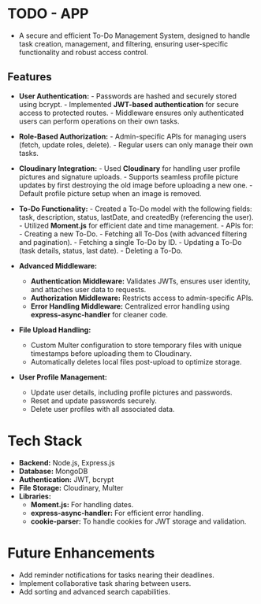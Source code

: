 # TODO - APP

- A secure and efficient To-Do Management System, designed to handle task creation, management, and filtering, ensuring user-specific functionality and robust access control.

## **Features** 

- **User Authentication:**
      - Passwords are hashed and securely stored using bcrypt.
      - Implemented **JWT-based authentication** for secure access to protected routes.
      - Middleware ensures only authenticated users can perform operations on their own tasks.

- **Role-Based Authorization:**
      - Admin-specific APIs for managing users (fetch, update roles, delete).
      - Regular users can only manage their own tasks.

- **Cloudinary Integration:**
      - Used **Cloudinary** for handling user profile pictures and signature uploads.
      - Supports seamless profile picture updates by first destroying the old image before uploading a new one.
      - Default profile picture setup when an image is removed.

- **To-Do Functionality:**
      - Created a To-Do model with the following fields: task, description, status, lastDate, and createdBy (referencing the user).
      - Utilized **Moment.js** for efficient date and time management.
      - APIs for:
         - Creating a new To-Do.
         - Fetching all To-Dos (with advanced filtering and pagination).
         - Fetching a single To-Do by ID.
         - Updating a To-Do (task details, status, last date).
         - Deleting a To-Do. 

- **Advanced Middleware:**
    - **Authentication Middleware:** Validates JWTs, ensures user identity, and attaches user data to requests.
    - **Authorization Middleware:** Restricts access to admin-specific APIs.
    - **Error Handling Middleware:** Centralized error handling using **express-async-handler** for cleaner code.    

- **File Upload Handling:**
    - Custom Multer configuration to store temporary files with unique timestamps before uploading them to Cloudinary.
    - Automatically deletes local files post-upload to optimize storage.
- **User Profile Management:**
    - Update user details, including profile pictures and passwords.
    - Reset and update passwords securely.
    - Delete user profiles with all associated data.

      
# Tech Stack
  - **Backend:** Node.js, Express.js
  - **Database:** MongoDB
  - **Authentication:** JWT, bcrypt
  - **File Storage:** Cloudinary, Multer
  - **Libraries:**
       - **Moment.js:** For handling dates.
       - **express-async-handler:** For efficient error handling.
       - **cookie-parser:** To handle cookies for JWT storage and validation.



# Future Enhancements
  - Add reminder notifications for tasks nearing their deadlines.
  - Implement collaborative task sharing between users.
  - Add sorting and advanced search capabilities.
